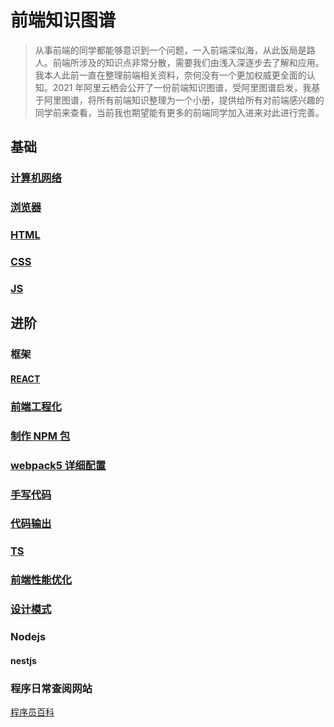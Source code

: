 # 前端知识图谱

> 从事前端的同学都能够意识到一个问题，一入前端深似海，从此饭局是路人。前端所涉及的知识点非常分散，需要我们由浅入深逐步去了解和应用。我本人此前一直在整理前端相关资料，奈何没有一个更加权威更全面的认知。2021 年阿里云栖会公开了一份前端知识图谱，受阿里图谱启发，我基于阿里图谱，将所有前端知识整理为一个小册，提供给所有对前端感兴趣的同学前来查看，当前我也期望能有更多的前端同学加入进来对此进行完善。

## 基础

### [计算机网络](./docs/基础/基础知识/前端学点啥-计算机网络.md)

### [浏览器](./docs/基础/基础知识/前端学点啥-浏览器知识汇总.md)

### [HTML](./docs/基础/HTML/前端学点啥-HTML疑难点总结.md)

### [CSS](./docs/基础/CSS/前端学点啥-CSS疑难点总结.md)

### [JS](./docs/基础/JS/前端学点啥-JS疑难点总结.md)

## 进阶

### 框架

#### [REACT](./docs/进阶/框架/REACT/前端学点啥-REACT疑难点总结.md)

### [前端工程化](./docs/进阶/前端工程化/前端学点啥-前端工程化疑难点总结.md)

### [制作 NPM 包](./docs/进阶/前端工程化/制作NPM包/前端学点啥-制作NPM包.md)

### [webpack5 详细配置](./docs/进阶/前端工程化/webpack配置/真实的webpack配置学习手册.md)

### [手写代码](./docs/进阶/手写代码/前端学点啥-手写代码篇.md)

### [代码输出](./docs/进阶/代码输出/前端学点啥-代码输出篇.md)

### [TS](./docs/进阶/框架/TS/TS疑难点总结.md)

### [前端性能优化](./docs/进阶/性能优化/前端学点啥-前端性能优化疑难点总结.md)

### [设计模式](./docs/进阶/设计模式/前端学点啥-前端设计模式.md)

### Nodejs

#### nestjs

### 程序日常查阅网站

[程序员百科](https://gitee.com/link?target=https%3A%2F%2Fgithub.com%2Fmithi%2Freact-philosophies)
